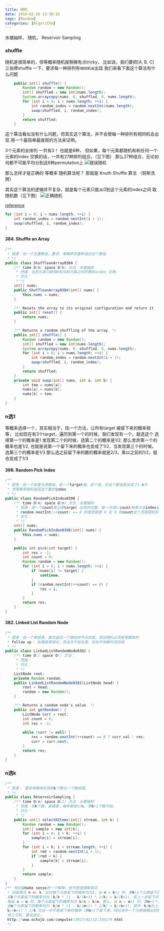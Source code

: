 ```yaml
---
title: 随机
date: 2018-02-26 13:30:16
tags: [Random]
categories: [Algorithm]
---
```

水塘抽样， 随机， Reservoir Sampling

### shuffle
随机是很简单的，但等概率随机就稍微有点tricky，
比如说，我们要把[A, B, C] 三张牌shuffle 一下，要求每一种排列有`相同机会`出现
我们来看下面这个算法有什么问题

```java
    public int[] shuffle() {
        Random random = new Random();
        int[] shuffled = new int[nums.length];
        System.arraycopy(nums, 0, shuffled, 0, nums.length);
        for (int i = 0; i < nums.length; ++i) {
            int random_index = random.nextInt(nums.length);
            swap(shuffled, i, random_index);
        }
        return shuffled;
    }
```
这个算法看似没有什么问题，但其实这个算法，并不会使每一种排列有相同机会出现
用一个最简单最直观的方法来证明，

3个元素的全排列 一共有3！ 也就是6种，
但如果，每个元素都随机和和任何一个元素的index 交换的话，一共有27种排列组合。（见下图）
那么27种组合，无论如何都不可能平均分到这6种permutation上
![错误随机](shuffle_v1.png)

那么怎样才是正确的 等概率 随机算法呢？ 那就是 Knuth Shuffle 算法 （努斯洗牌）

其实这个算法的逻辑并不复杂，就是每个元素只能从0到这个元素的index之间 取随机数（见下图）
![正确随机](shuffle_v2.png)

[reference](https://yjk94.wordpress.com/2017/03/17/%E6%B4%97%E7%89%8C%E7%9A%84%E6%AD%A3%E7%A1%AE%E5%A7%BF%E5%8A%BF-knuth-shuffle%E7%AE%97%E6%B3%95/)
```java
for (int i = 0; i < nums.length; ++i) {
    int random_index = random.nextInt(i + 1);
    swap(shuffled, i, random_index);
}
```

#### 384. Shuffle an Array
```java
/**
 * 题意：给一个无重数组，要求，等概率的重新组合这个数组
 * */
public class ShuffleanArray0384 {
    /** time O(n) space O(n) 方法：水塘抽样
     * 思路：当前元素只能和0到当前元素之间的随机index 交换。
     * 优化：
     * */
    int[] nums;
    public ShuffleanArray0384(int[] nums) {
        this.nums = nums;
    }

    /** Resets the array to its original configuration and return it. */
    public int[] reset() {
        return nums;
    }

    /** Returns a random shuffling of the array. */
    public int[] shuffle() {
        Random random = new Random();
        int[] shuffled = new int[nums.length];
        System.arraycopy(nums, 0, shuffled, 0, nums.length);
        for (int i = 0; i < nums.length; ++i) {
            int random_index = random.nextInt(i + 1);
            swap(shuffled, i, random_index);
        }
        return shuffled;
    }
    private void swap(int[] nums, int a, int b) {
        int tem = nums[a];
        nums[a] = nums[b];
        nums[b] = tem;
    }
}
```

### n选1

等概率选择一个，其实相当于，找一个方法，让所有target 被留下来的概率相等，
比如现在有3个target，遍历到第一个的时候，我们发现有一个，就选这个 选择第一个的概率是1
发现第二个的时候，选第二个的概率是1/2, 那么舍弃第一个的概率也是1/2,
也就是说第一个留下来的概率也变成了1/2，当发现第三个的时候，选第三个的概率是1/3
那么选之前留下来的数的概率就是2/3，乘以之前的1/2，就也变成了1/3

#### 398. Random Pick Index
```java
/**
 * 题意：给一个有重无序数组，给一个target值，这个值，在这个数组里出现了1-n次
 * 求等概率随机返回这个数的index
 * */
public class RandomPickIndex0398 {
    /** time O(n) space O(n) 方法：水塘抽样
     * 思路：用一个count来记录target 出现的次数，每一次用1/count来表示该index留下的概率
     * random.nextInt(++count) == 0 的意思就是 0 在 0 到count这个范围随机的概率是 1/count
     * 优化：
     * */
    int[] nums;
    public RandomPickIndex0398(int[] nums) {
        this.nums = nums;
    }

    public int pick(int target) {
        int res = -1;
        int count = 0;
        Random random = new Random();
        for (int i = 0; i < nums.length; ++i) {
            if (nums[i] != target) {
                continue;
            }
            if (random.nextInt(++count) == 0) {
                res = i;
            }
        }
        return res;
    }
}
```

#### 382. Linked List Random Node
```java
/**
 * 题意：给一个单链表，要求返回一个随机的节点的值，而且随机必须是等概率的
 * follow up： 如果链表很长，而且并不知长度，如何不用额外空间做
 * */
public class LinkedListRandomNode0382 {
    /** time O() space O() 方法：
     * 思路：
     * 优化：
     * */
    ListNode root;
    private Random random;
    public LinkedListRandomNode0382(ListNode head) {
        root = head;
        random = new Random();
    }

    /** Returns a random node's value. */
    public int getRandom() {
        ListNode curr = root;
        int count = 0;
        int res = -1;
        
        while (curr != null) {
            res = random.nextInt(++count) == 0 ? curr.val : res;
            curr = curr.next;
        }
        return res;
    }
}
```
### n选k

```java
/**
 * 题意： 要求等概率的选取k个数从一个数组里。
 * */
public class ReservoirSampling {
    /** time O(n) space O(1) 方法：水塘抽样
     * 思路：前k个数，直接拿，概率都是1/n, 第k+1个数开始，
     * 优化：
     * */
    public int[] selectKItems(int[] stream, int k) {
        Random random = new Random();
        int[] sample = new int[k];
        for (int i = 0; i < k; ++i) {
            sample[i] = stream[i];
        }
        for (int i = k; i < stream.length; ++i) {
            int rmd = random.nextInt(i + 1);
            if (rmd < k) {
                sample[k] = stream[i];
            }
        }
        return sample;
    }
}
/** 相对最make sense的一个解释，但不是很理解其实 
 * 初始情况 n <= k：此时每个元素留下的概率均为1。当 n = k+1 时，第k+1个元素留下的概率为k/(k+1)，
 前k个元素留下的概率均为：k/k * (1 - k/(k+1) * 1/k) = k/(k+1)，即上一步留下的概率乘以这一步留下的概率。
 假设 n = m 时，每个元素留下的概率均为 k/n = k/m。那么，当 n = m+1 时，第m+1个元素留下的概率为k/(m+1)，
 前m个元素留下的概率均为：k/m * (1 - k/(m+1) * 1/k) = k/(m+1)，其中：k/m为上一步留下来的概率，
 k/(m+1) * 1/k 为这一步不能留下来的概率（第m+1个留下来，同时池中一个元素被踢出的概率）。
 综上可知，算法成立。
 http://www.echojb.com/computer/2017/02/22/330179.html
 */
```